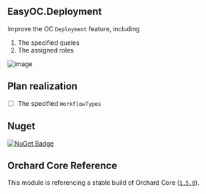 
## EasyOC.Deployment


Improve the OC `Deployment` feature, including
1. The specified queies
2. The assigned roles


![image](https://user-images.githubusercontent.com/15613121/221372389-d816276c-fcb4-4ea9-bb48-3c88bfc0cf4a.png)


## Plan realization
- [ ] The specified `WorkflowTypes`

## Nuget

[![NuGet Badge](https://buildstats.info/nuget/EasyOC.Deployment?includePreReleases=true)](https://www.nuget.org/packages/EasyOC.Deployment)

## Orchard Core Reference

This module is referencing a stable build of Orchard Core ([`1.5.0`](https://www.nuget.org/packages/OrchardCore.Module.Targets/1.5.0)).


 
